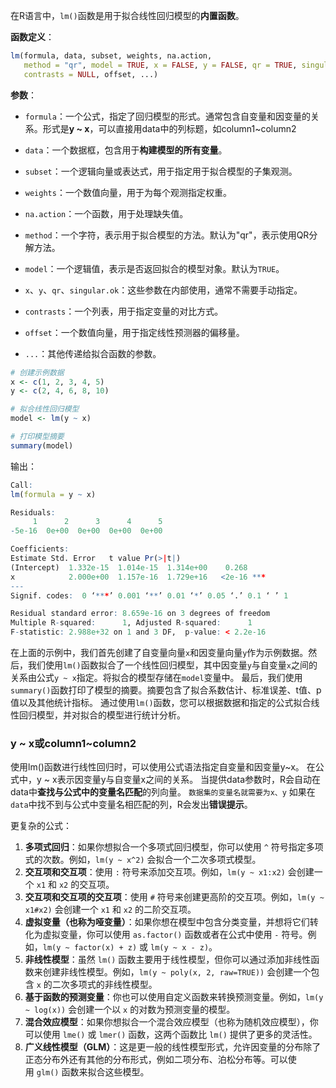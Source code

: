在R语言中，`lm()`函数是用于拟合线性回归模型的**内置函数**。

**函数定义**：
```R
lm(formula, data, subset, weights, na.action,
   method = "qr", model = TRUE, x = FALSE, y = FALSE, qr = TRUE, singular.ok = TRUE,
   contrasts = NULL, offset, ...)
```

**参数**：
- `formula`：一个公式，指定了回归模型的形式。通常包含自变量和因变量的关系。形式是**y ~ x**，可以直接用data中的列标题，如column1~column2

- `data`：一个数据框，包含用于**构建模型的所有变量**。

- `subset`：一个逻辑向量或表达式，用于指定用于拟合模型的子集观测。

- `weights`：一个数值向量，用于为每个观测指定权重。

- `na.action`：一个函数，用于处理缺失值。

- `method`：一个字符，表示用于拟合模型的方法。默认为"qr"，表示使用QR分解方法。

- `model`：一个逻辑值，表示是否返回拟合的模型对象。默认为`TRUE`。

- `x`、`y`、`qr`、`singular.ok`：这些参数在内部使用，通常不需要手动指定。

- `contrasts`：一个列表，用于指定变量的对比方式。

- `offset`：一个数值向量，用于指定线性预测器的偏移量。

- `...`：其他传递给拟合函数的参数。

```R
# 创建示例数据
x <- c(1, 2, 3, 4, 5)
y <- c(2, 4, 6, 8, 10)

# 拟合线性回归模型
model <- lm(y ~ x)

# 打印模型摘要
summary(model)
```

输出：
```r
Call:
lm(formula = y ~ x)

Residuals:
     1      2      3      4      5 
-5e-16  0e+00  0e+00  0e+00  0e+00 

Coefficients:
Estimate Std. Error   t value Pr(>|t|)    
(Intercept)  1.332e-15  1.014e-15  1.314e+00    0.268    
x            2.000e+00  1.157e-16  1.729e+16   <2e-16 ***
---
Signif. codes:  0 ‘***’ 0.001 ‘**’ 0.01 ‘*’ 0.05 ‘.’ 0.1 ‘ ’ 1

Residual standard error: 8.659e-16 on 3 degrees of freedom
Multiple R-squared:      1,	Adjusted R-squared:      1 
F-statistic: 2.988e+32 on 1 and 3 DF,  p-value: < 2.2e-16
```

在上面的示例中，我们首先创建了自变量向量`x`和因变量向量`y`作为示例数据。然后，我们使用`lm()`函数拟合了一个线性回归模型，其中因变量`y`与自变量`x`之间的关系由公式`y ~ x`指定。将拟合的模型存储在`model`变量中。
最后，我们使用`summary()`函数打印了模型的摘要。摘要包含了拟合系数估计、标准误差、t值、p值以及其他统计指标。
通过使用`lm()`函数，您可以根据数据和指定的公式拟合线性回归模型，并对拟合的模型进行统计分析。

### y ~ x或column1~column2
使用lm()函数进行线性回归时，可以使用公式语法指定自变量和因变量y~x。
在公式中，y ~ x表示因变量y与自变量x之间的关系。
当提供data参数时，R会自动在data中**查找与公式中的变量名匹配**的列向量。
`数据集的变量名就需要为x、y`
如果在`data`中找不到与公式中变量名相匹配的列，R会发出**错误提示**。

更复杂的公式：
1. **多项式回归**：如果你想拟合一个多项式回归模型，你可以使用 `^` 符号指定多项式的次数。例如，`lm(y ~ x^2)` 会拟合一个二次多项式模型。
2. **交互项和交互项**：使用 `:` 符号来添加交互项。例如，`lm(y ~ x1:x2)` 会创建一个 `x1` 和 `x2` 的交互项。
3. **交互项和交互项的交互项**：使用 `#` 符号来创建更高阶的交互项。例如，`lm(y ~ x1#x2)` 会创建一个 `x1` 和 `x2` 的二阶交互项。
4. **虚拟变量（也称为哑变量）**：如果你想在模型中包含分类变量，并想将它们转化为虚拟变量，你可以使用 `as.factor()` 函数或者在公式中使用 `-` 符号。例如，`lm(y ~ factor(x) + z)` 或 `lm(y ~ x - z)`。
5. **非线性模型**：虽然 `lm()` 函数主要用于线性模型，但你可以通过添加非线性函数来创建非线性模型。例如，`lm(y ~ poly(x, 2, raw=TRUE))` 会创建一个包含 `x` 的二次多项式的非线性模型。
6. **基于函数的预测变量**：你也可以使用自定义函数来转换预测变量。例如，`lm(y ~ log(x))` 会创建一个以 `x` 的对数为预测变量的模型。
7. **混合效应模型**：如果你想拟合一个混合效应模型（也称为随机效应模型），你可以使用 `lme()` 或 `lmer()` 函数，这两个函数比 `lm()` 提供了更多的灵活性。
8. **广义线性模型（GLM）**：这是更一般的线性模型形式，允许因变量的分布除了正态分布外还有其他的分布形式，例如二项分布、泊松分布等。可以使用 `glm()` 函数来拟合这些模型。
